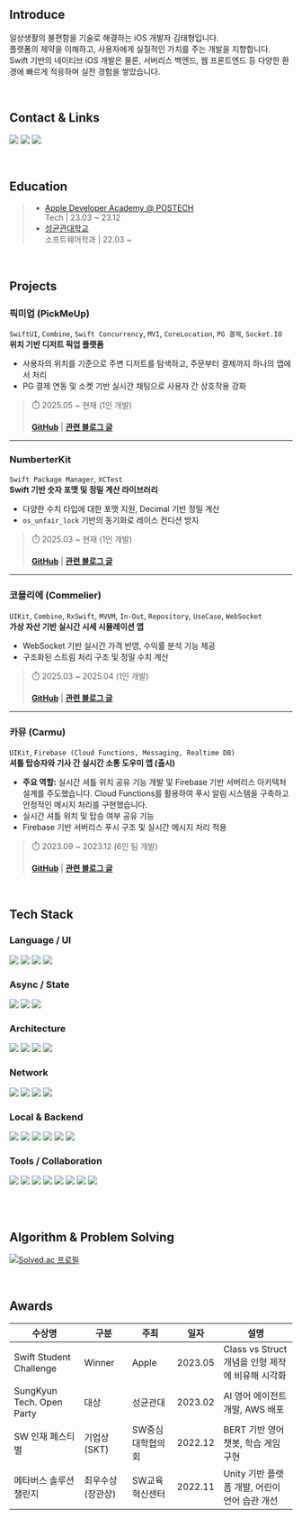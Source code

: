 ## Introduce

일상생활의 불편함을 기술로 해결하는 iOS 개발자 김태형입니다.  
플랫폼의 제약을 이해하고, 사용자에게 실질적인 가치를 주는 개발을 지향합니다.  
Swift 기반의 네이티브 iOS 개발은 물론, 서버리스 백엔드, 웹 프론트엔드 등 다양한 환경에 빠르게 적응하며 실전 경험을 쌓았습니다.

<br>

## Contact & Links

<p>
<a href="https://tae-rogrammer.tistory.com/">
  <img src="https://img.shields.io/badge/Blog-F57C00?style=for-the-badge&logo=blogger&logoColor=white"></a>
<a href="https://www.linkedin.com/in/taehyung-kim-716402286/"><img src="https://img.shields.io/badge/LinkedIn-0072B1?style=for-the-badge&logo=linkedin&logoColor=white"></a>
<a href="https://github.com/Taerogrammer"><img src="https://img.shields.io/badge/GitHub-24292E?style=for-the-badge&logo=github&logoColor=white"></a>
</p>

<br>

## Education

> - [Apple Developer Academy @ POSTECH](https://developeracademy.postech.ac.kr/)  
>   Tech | 23.03 ~ 23.12
> - [성균관대학교](https://cse.skku.edu/cse/index.do)  
>   소프트웨어학과 | 22.03 ~

<br>

## Projects

### 픽미업 (PickMeUp)
`SwiftUI`, `Combine`, `Swift Concurrency`, `MVI`, `CoreLocation`, `PG 결제`, `Socket.IO`  
**위치 기반 디저트 픽업 플랫폼**  
- 사용자의 위치를 기준으로 주변 디저트를 탐색하고, 주문부터 결제까지 하나의 앱에서 처리  
- PG 결제 연동 및 소켓 기반 실시간 채팅으로 사용자 간 상호작용 강화  
> ⏱️ 2025.05 ~ 현재 (1인 개발)
> 
> **[GitHub](링크)** | **[관련 블로그 글](링크)**

---

### NumberterKit  
`Swift Package Manager`, `XCTest`  
**Swift 기반 숫자 포맷 및 정밀 계산 라이브러리**  
- 다양한 수치 타입에 대한 포맷 지원, Decimal 기반 정밀 계산  
- `os_unfair_lock` 기반의 동기화로 레이스 컨디션 방지  
> ⏱️ 2025.03 ~ 현재 (1인 개발)
>
> **[GitHub](링크)** | **[관련 블로그 글](링크)**

---

### 코믈리에 (Commelier)  
`UIKit`, `Combine`, `RxSwift`, `MVVM`, `In-Out`, `Repository`, `UseCase`, `WebSocket`  
**가상 자산 기반 실시간 시세 시뮬레이션 앱**  
- WebSocket 기반 실시간 가격 반영, 수익률 분석 기능 제공  
- 구조화된 스트림 처리 구조 및 정밀 수치 계산  
> ⏱️ 2025.03 ~ 2025.04 (1인 개발)
>
> **[GitHub](https://github.com/Taerogrammer/Commelier)** | **[관련 블로그 글](링크)**

---

### 카뮤 (Carmu)  
`UIKit`, `Firebase (Cloud Functions, Messaging, Realtime DB)`  
**셔틀 탑승자와 기사 간 실시간 소통 도우미 앱 (출시)**  
- **주요 역할:** 실시간 셔틀 위치 공유 기능 개발 및 Firebase 기반 서버리스 아키텍처 설계를 주도했습니다. Cloud Functions를 활용하여 푸시 알림 시스템을 구축하고 안정적인 메시지 처리를 구현했습니다.
- 실시간 셔틀 위치 및 탑승 여부 공유 기능  
- Firebase 기반 서버리스 푸시 구조 및 실시간 메시지 처리 적용  
> ⏱️ 2023.09 ~ 2023.12 (6인 팀 개발)
>
> **[GitHub](https://github.com/DeveloperAcademy-POSTECH/MacC-Team-DGC)** | **[관련 블로그 글](https://tae-rogrammer.tistory.com/70)**
>

<br>

## Tech Stack

### Language / UI
<p>
  <img src="https://img.shields.io/badge/Swift-F05138?style=for-the-badge&logo=swift&logoColor=white"/>
  <img src="https://img.shields.io/badge/UIKit-2396F3?style=for-the-badge&logo=apple&logoColor=white"/>
  <img src="https://img.shields.io/badge/SwiftUI-1E1E1E?style=for-the-badge&logo=swift&logoColor=white"/>
  <img src="https://img.shields.io/badge/React-61DAFB?style=for-the-badge&logo=react&logoColor=black"/>
</p>

### Async / State
<p>
  <img src="https://img.shields.io/badge/Combine-1E90FF?style=for-the-badge&logo=apple&logoColor=white"/>
  <img src="https://img.shields.io/badge/RxSwift-B7178C?style=for-the-badge&logo=reactivex&logoColor=white"/>
  <img src="https://img.shields.io/badge/Swift_Concurrency-0A84FF?style=for-the-badge&logo=apple&logoColor=white"/>
</p>

### Architecture
<p>
  <img src="https://img.shields.io/badge/MVC-02569B?style=for-the-badge"/>
  <img src="https://img.shields.io/badge/MVVM-007ACC?style=for-the-badge"/>
   <img src="https://img.shields.io/badge/In--Out-FFB000?style=for-the-badge"/>
  <img src="https://img.shields.io/badge/MVI-FF6F00?style=for-the-badge"/>
</p>

### Network
<p>
  <img src="https://img.shields.io/badge/Alamofire-DD0031?style=for-the-badge&logo=swift&logoColor=white"/>
  <img src="https://img.shields.io/badge/URLSession-000000?style=for-the-badge&logo=apple&logoColor=white"/>
  <img src="https://img.shields.io/badge/WebSocket-FF9900?style=for-the-badge&logo=websocket&logoColor=white"/>
  <img src="https://img.shields.io/badge/Socket.IO-010101?style=for-the-badge&logo=socket.io&logoColor=white"/>
</p>

### Local & Backend
<p>
  <img src="https://img.shields.io/badge/CoreData-4A86E8?style=for-the-badge&logo=apple&logoColor=white"/>
  <img src="https://img.shields.io/badge/Realm-39477F?style=for-the-badge&logo=realm&logoColor=white"/>
  <img src="https://img.shields.io/badge/Firebase-FFCA28?style=for-the-badge&logo=firebase&logoColor=black"/>
  <img src="https://img.shields.io/badge/Flask-000000?style=for-the-badge&logo=flask&logoColor=white"/>
  <img src="https://img.shields.io/badge/FastAPI-009688?style=for-the-badge&logo=fastapi&logoColor=white"/>
  <img src="https://img.shields.io/badge/AWS-232F3E?style=for-the-badge&logo=amazon-aws&logoColor=white"/>
</p>

### Tools / Collaboration
<p>
  <img src="https://img.shields.io/badge/Git-F05032?style=for-the-badge&logo=git&logoColor=white"/>
  <img src="https://img.shields.io/badge/GitHub-181717?style=for-the-badge&logo=github&logoColor=white"/>
  <img src="https://img.shields.io/badge/XCTest-509A36?style=for-the-badge&logo=apple&logoColor=white"/>
   <img src="https://img.shields.io/badge/Google%20Analytics-E37400?style=for-the-badge&logo=google-analytics&logoColor=white"/>
  <img src="https://img.shields.io/badge/Docker-2496ED?style=for-the-badge&logo=docker&logoColor=white"/>
  <img src="https://img.shields.io/badge/Notion-000000?style=for-the-badge&logo=notion&logoColor=white"/>
  <img src="https://img.shields.io/badge/Slack-4A154B?style=for-the-badge&logo=slack&logoColor=white"/>
  <img src="https://img.shields.io/badge/Jira-0052CC?style=for-the-badge&logo=jira&logoColor=white"/>
</p>

<br><br>

## Algorithm & Problem Solving

[![Solved.ac 프로필](http://mazassumnida.wtf/api/generate_badge?boj=dev_ted)](https://solved.ac/dev_ted)

<br>

## Awards

| 수상명 | 구분 | 주최 | 일자 | 설명 |
|--------|------|------|------|------|
| Swift Student Challenge | Winner | Apple | 2023.05 | Class vs Struct 개념을 인형 제작에 비유해 시각화 |
| SungKyun Tech. Open Party | 대상 | 성균관대 | 2023.02 | AI 영어 에이전트 개발, AWS 배포 |
| SW 인재 페스티벌 | 기업상 (SKT) | SW중심대학협의회 | 2022.12 | BERT 기반 영어 챗봇, 학습 게임 구현 |
| 메타버스 솔루션 챌린지 | 최우수상 (장관상) | SW교육혁신센터 | 2022.11 | Unity 기반 플랫폼 개발, 어린이 언어 습관 개선 |
